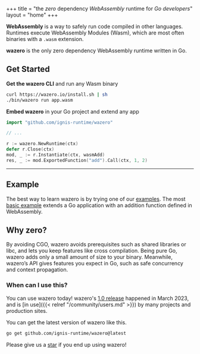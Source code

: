 +++
title = "the _zero_ dependency _WebAssembly_ runtime for _Go developers_"
layout = "home"
+++


**WebAssembly** is a way to safely run code compiled in other languages. Runtimes
execute WebAssembly Modules (Wasm), which are most often binaries with a
`.wasm` extension.

**wazero** is the only zero dependency WebAssembly runtime written in Go.

## Get Started

**Get the wazero CLI** and run any Wasm binary

```bash
curl https://wazero.io/install.sh | sh
./bin/wazero run app.wasm
```

**Embed wazero** in your Go project and extend any app

```go
import "github.com/ignis-runtime/wazero"

// ...

r := wazero.NewRuntime(ctx)
defer r.Close(ctx)
mod, _ := r.Instantiate(ctx, wasmAdd)
res, _ := mod.ExportedFunction("add").Call(ctx, 1, 2)
```

-----

## Example

The best way to learn wazero is by trying one of our [examples][1]. The
most [basic example][2] extends a Go application with an addition function
defined in WebAssembly.

## Why zero?

By avoiding CGO, wazero avoids prerequisites such as shared libraries or libc,
and lets you keep features like cross compilation. Being pure Go, wazero adds
only a small amount of size to your binary. Meanwhile, wazero’s API gives
features you expect in Go, such as safe concurrency and context propagation.

### When can I use this?

You can use wazero today! wazero's [1.0 release][3] happened in March 2023, and
is [in use]({{< relref "/community/users.md" >}}) by many projects and
production sites.

You can get the latest version of wazero like this.
```bash
go get github.com/ignis-runtime/wazero@latest
```

Please give us a [star][4] if you end up using wazero!

[1]: https://github.com/ignis-runtime/wazero/blob/main/examples
[2]: https://github.com/ignis-runtime/wazero/blob/main/examples/basic
[3]: https://tetrate.io/blog/introducing-wazero-from-tetrate/
[4]: https://github.com/ignis-runtime/wazero/stargazers

